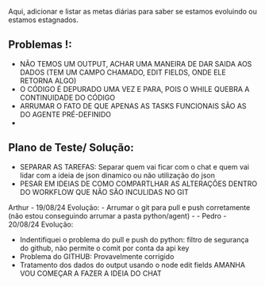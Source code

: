 Aqui, adicionar e listar as metas diárias para saber se estamos evoluindo ou estamos estagnados.

## Problemas !: 
- NÃO TEMOS UM OUTPUT, ACHAR UMA MANEIRA DE DAR SAIDA AOS DADOS (TEM UM CAMPO CHAMADO, EDIT FIELDS, ONDE ELE RETORNA ALGO)
- O CÓDIGO É DEPURADO UMA VEZ E PARA, POIS O WHILE QUEBRA A CONTINUIDADE DO CÓDIGO
- ARRUMAR O FATO DE QUE APENAS AS TASKS FUNCIONAIS SÃO AS DO AGENTE PRÉ-DEFINIDO
- 


## Plano de Teste/ Solução:
- SEPARAR AS TAREFAS: Separar quem vai ficar com o chat e quem vai lidar com a ideia de json dinamico ou não utilização do json
- PESAR EM IDEIAS DE COMO COMPARTLHAR AS ALTERAÇÕES DENTRO DO WORKFLOW QUE NÃO SÃO INCULIDAS NO GIT



Arthur - 19/08/24
  Evolução:
    - Arrumar o git para pull e push corretamente (não estou conseguindo arrumar a pasta python/agent)
    - 
    -
Pedro - 20/08/24
  Evolução:
   - Indentifiquei o problema do pull e push do python: filtro de segurança do github, não permite o comit por conta da api key
   - Problema do GITHUB: Provavelmente corrigido
   - Tratamento dos dados do output usando o node edit fields
  AMANHA VOU COMEÇAR A FAZER A IDEIA DO CHAT
